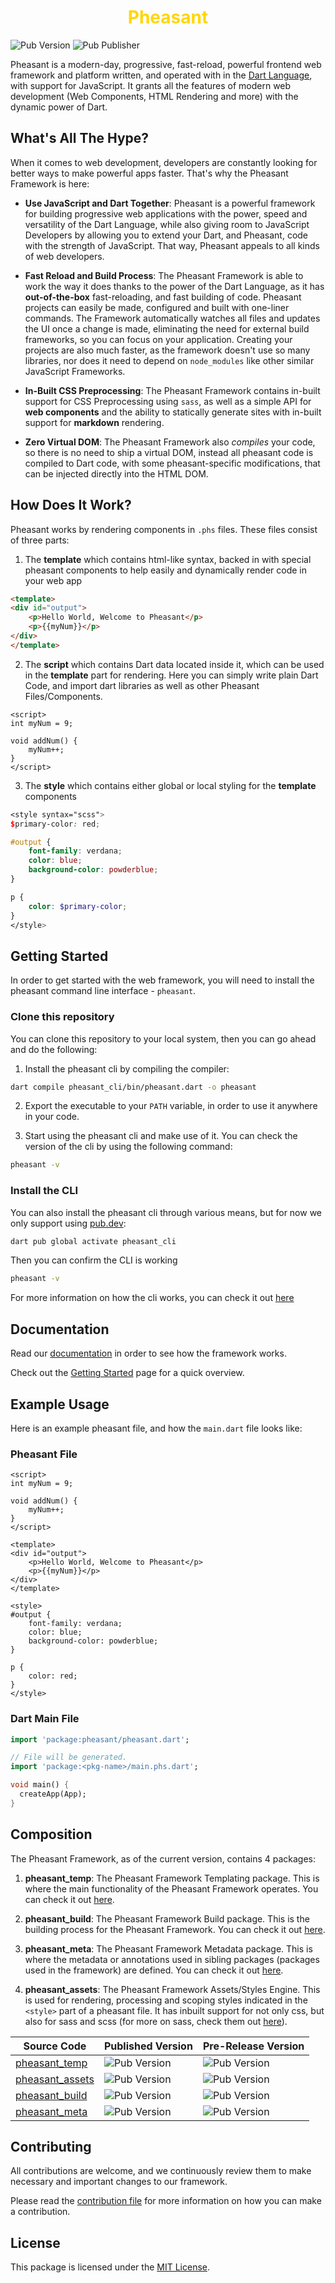 # <center><div style="color:gold">Pheasant</div></center>

![Pub Version](https://img.shields.io/pub/v/pheasant?labelColor=rgb(245%2C%20193%2C%2066)&link=https%3A%2F%2Fpub.dev%2Fpackages%2Fpheasant)  ![Pub Publisher](https://img.shields.io/pub/publisher/pheasant?labelColor=rgb(245%2C%20193%2C%2066)&link=https%3A%2F%2Fpub.dev%2Fpackages%2Fpheasant)

Pheasant is a modern-day, progressive, fast-reload, powerful frontend web framework and platform written, and operated with in the [Dart Language](https://dart.dev), with support for JavaScript. It grants all the features of modern web development (Web Components, HTML Rendering and more) with the dynamic power of Dart.

## What's All The Hype?
When it comes to web development, developers are constantly looking for better ways to make powerful apps faster. That's why the Pheasant Framework is here:

- **Use JavaScript and Dart Together**: Pheasant is a powerful framework for building progressive web applications with the power, speed and versatility of the Dart Language, while also giving room to JavaScript Developers by allowing you to extend your Dart, and Pheasant, code with the strength of JavaScript. That way, Pheasant appeals to all kinds of web developers.

- **Fast Reload and Build Process**: The Pheasant Framework is able to work the way it does thanks to the power of the Dart Language, as it has **out-of-the-box** fast-reloading, and fast building of code. Pheasant projects can easily be made, configured and built with one-liner commands. The Framework automatically watches all files and updates the UI once a change is made, eliminating the need for external build frameworks, so you can focus on your application. Creating your projects are also much faster, as the framework doesn't use so many libraries, nor does it need to depend on `node_modules` like other similar JavaScript Frameworks.

- **In-Built CSS Preprocessing**: The Pheasant Framework contains in-built support for CSS Preprocessing using `sass`, as well as a simple API for **web components** and the ability to statically generate sites with in-built support for **markdown** rendering.

- **Zero Virtual DOM**: The Pheasant Framework also *compiles* your code, so there is no need to ship a virtual DOM, instead all pheasant code is compiled to Dart code, with some pheasant-specific modifications, that can be injected directly into the HTML DOM. 

## How Does It Work?
Pheasant works by rendering components in `.phs` files. These files consist of three parts: 
1. The **template** which contains html-like syntax, backed in with special pheasant components to help easily and dynamically render code in your web app
```html
<template>
<div id="output">
    <p>Hello World, Welcome to Pheasant</p>
    <p>{{myNum}}</p>
</div>
</template>
```
2. The **script** which contains Dart data located inside it, which can be used in the **template** part for rendering. Here you can simply write plain Dart Code, and import dart libraries as well as other Pheasant Files/Components.
```
<script>
int myNum = 9;

void addNum() {
    myNum++;
}
</script>
```

3. The **style** which contains either global or local styling for the **template** components
```scss
<style syntax="scss">
$primary-color: red;

#output {
    font-family: verdana;
    color: blue;
    background-color: powderblue;
}

p {
    color: $primary-color;
}
</style>
```

## Getting Started
In order to get started with the web framework, you will need to install the pheasant command line interface - `pheasant`.

### Clone this repository
You can clone this repository to your local system, then you can go ahead and do the following:
1. Install the pheasant cli by compiling the compiler:
```bash
dart compile pheasant_cli/bin/pheasant.dart -o pheasant
```

2. Export the executable to your `PATH` variable, in order to use it anywhere in your code.

3. Start using the pheasant cli and make use of it. You can check the version of the cli by using the following command:
```bash
pheasant -v
```

### Install the CLI
You can also install the pheasant cli through various means, but for now we only support using [pub.dev](https://pub.dev):
```bash
dart pub global activate pheasant_cli
```

Then you can confirm the CLI is working
```bash
pheasant -v
```

For more information on how the cli works, you can check it out [here](pheasant_cli/README.md)

## Documentation
Read our [documentation]() in order to see how the framework works. 

Check out the [Getting Started]() page for a quick overview.

## Example Usage
Here is an example pheasant file, and how the `main.dart` file looks like:

### Pheasant File
```pheasant
<script>
int myNum = 9;

void addNum() {
    myNum++;
}
</script>

<template>
<div id="output">
    <p>Hello World, Welcome to Pheasant</p>
    <p>{{myNum}}</p>
</div>
</template>

<style>
#output {
    font-family: verdana;
    color: blue;
    background-color: powderblue;
}

p {
    color: red;
}
</style>
```

### Dart Main File
```dart
import 'package:pheasant/pheasant.dart';

// File will be generated.
import 'package:<pkg-name>/main.phs.dart';

void main() {
  createApp(App);
}
```

## Composition
The Pheasant Framework, as of the current version, contains 4 packages:
1. **pheasant_temp**: The Pheasant Framework Templating package. This is where the main functionality of the Pheasant Framework operates. You can check it out [here](https://github.com/pheasantframework/pheasant_temp).

2. **pheasant_build**: The Pheasant Framework Build package. This is the building process for the Pheasant Framework. You can check it out [here](https://github.com/pheasantframework/pheasant_build).

3. **pheasant_meta**: The Pheasant Framework Metadata package. This is where the metadata or annotations used in sibling packages (packages used in the framework) are defined. You can check it out [here](https://github.com/pheasantframework/pheasant_meta).

4. **pheasant_assets**: The Pheasant Framework Assets/Styles Engine. This is used for rendering, processing and scoping styles indicated in the `<style>` part of a pheasant file. It has inbuilt support for not only css, but also for sass and scss (for more on sass, check them out [here](https://sass-lang.com)).


| Source Code | Published Version | Pre-Release Version |
| ----------- | ----------------- | ------------------- |
| [pheasant_temp](https://pub.dev/packages/pheasant_temp) | ![Pub Version](https://img.shields.io/pub/v/pheasant_temp?link=https%3A%2F%2Fpub.dev%2Fpackages%2Fpheasant_temp) | ![Pub Version](https://img.shields.io/pub/v/pheasant_temp?link=https%3A%2F%2Fpub.dev%2Fpackages%2Fpheasant_temp) |
| [pheasant_assets](https://pub.dev/packages/pheasant_assets) | ![Pub Version](https://img.shields.io/pub/v/pheasant_assets?link=https%3A%2F%2Fpub.dev%2Fpackages%2Fpheasant_assets) | ![Pub Version](https://img.shields.io/pub/v/pheasant_assets?include_prereleases&link=https%3A%2F%2Fpub.dev%2Fpackages%2Fpheasant_assets) |
| [pheasant_build](https://pub.dev/packages/pheasant_build) | ![Pub Version](https://img.shields.io/pub/v/pheasant_build?link=https%3A%2F%2Fpub.dev%2Fpackages%2Fpheasant_build) | ![Pub Version](https://img.shields.io/pub/v/pheasant_build?include_prereleases&link=https%3A%2F%2Fpub.dev%2Fpackages%2Fpheasant_build) |
| [pheasant_meta](https://pub.dev/packages/pheasant_meta) | ![Pub Version](https://img.shields.io/pub/v/pheasant_meta?link=https%3A%2F%2Fpub.dev%2Fpackages%2Fpheasant_meta) | ![Pub Version](https://img.shields.io/pub/v/pheasant_meta?include_prereleases&link=https%3A%2F%2Fpub.dev%2Fpackages%2Fpheasant_meta) |

## Contributing
All contributions are welcome, and we continuously review them to make necessary and important changes to our framework.

Please read the [contribution file](./CONTRIBUTING.md) for more information on how you can make a contribution.

## License
This package is licensed under the [MIT License](./LICENSE).
